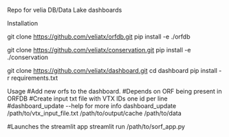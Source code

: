 Repo for velia DB/Data Lake dashboards

Installation

git clone https://github.com/veliatx/orfdb.git
pip install -e ./orfdb

git clone https://github.com/veliatx/conservation.git
pip install -e ./conservation

git clone https://github.com/veliatx/dashboard.git
cd dashboard
pip install -r requirements.txt

Usage
#Add new orfs to the dashboard.
#Depends on ORF being present in ORFDB
#Create input txt file with VTX IDs one id per line
#dashboard_update --help for more info
dashboard_update /path/to/vtx_input_file.txt /path/to/output/cache /path/to/data

#Launches the streamlit app
streamlit run /path/to/sorf_app.py



